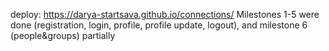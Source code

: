 deploy: https://darya-startsava.github.io/connections/
 Milestones 1-5 were done (registration, login, profile, profile update, logout), and milestone 6 (people&groups) partially
